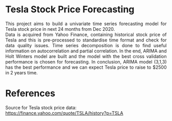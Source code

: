 # Tesla Stock Price Forecasting

<div align="justify">
This project aims to build a univariate time series forecasting model for Tesla stock price in next 24 months from Dec 2020. <br/>Data is acquired from Yahoo Finance, containing historical stock price of Tesla and this is pre-processed to standardise time format and check for data quality issues. Time series decomposition is done to find useful information on autocorrelation and partial correlation. In the end, ARIMA and Holt Winters model are built and the model with the best cross validation performance is chosen for forecasting. In conclusion, ARIMA model (3,1,3) has the best performance and we can expect Tesla price to raise to $2500 in 2 years time.
 </div>

# References
Source for Tesla stock price data: https://finance.yahoo.com/quote/TSLA/history?p=TSLA
